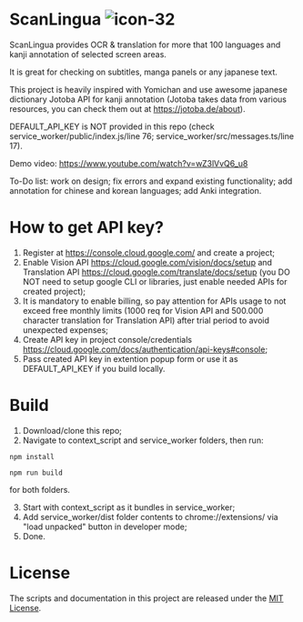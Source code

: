 # ScanLingua ![icon-32](https://user-images.githubusercontent.com/116193464/227442669-3b44093f-61e7-48f5-9997-d4b23b01e1d3.png)

ScanLingua provides OCR & translation for more that 100 languages and kanji annotation of selected screen areas.

It is great for checking on subtitles, manga panels or any japanese text.

This project is heavily inspired with Yomichan and use awesome japanese dictionary Jotoba API for kanji annotation (Jotoba takes data from various resources, you can check them out at https://jotoba.de/about).

DEFAULT_API_KEY is NOT provided in this repo (check service_worker/public/index.js/line 76; service_worker/src/messages.ts/line 17).

Demo video: https://www.youtube.com/watch?v=wZ3lVvQ6_u8

To-Do list: work on design; fix errors and expand existing functionality; add annotation for chinese and korean languages; add Anki integration.

# How to get API key?
1. Register at https://console.cloud.google.com/ and create a project;
2. Enable Vision API https://cloud.google.com/vision/docs/setup and Translation API https://cloud.google.com/translate/docs/setup (you DO NOT need to setup google CLI or libraries, just enable needed APIs for created project);
3. It is mandatory to enable billing, so pay attention for APIs usage to not exceed free monthly limits (1000 req for Vision API and 500.000 character translation for Translation API) after trial period to avoid unexpected expenses;
4. Create API key in project console/credentials https://cloud.google.com/docs/authentication/api-keys#console;
5. Pass created API key in extention popup form or use it as DEFAULT_API_KEY if you build locally.

# Build
1. Download/clone this repo;
2. Navigate to context_script and service_worker folders, then run:   
```
npm install
```
```
npm run build
```
for both folders.

3. Start with context_script as it bundles in service_worker;
4. Add service_worker/dist folder contents to chrome://extensions/ via "load unpacked" button in developer mode;
5. Done.


# License
The scripts and documentation in this project are released under the [MIT License](https://github.com/OuterSpaceHobo/ScanLingua/blob/main/LICENSE).

